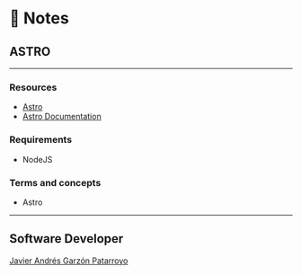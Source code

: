 # :memo: Notes
## ASTRO
---
### Resources
* [Astro](https://astro.build/)
* [Astro Documentation](https://docs.astro.build/)
### Requirements
* NodeJS
### Terms and concepts
* Astro
---
## Software Developer
[Javier Andrés Garzón Patarroyo](https://javierandresgp.com)
